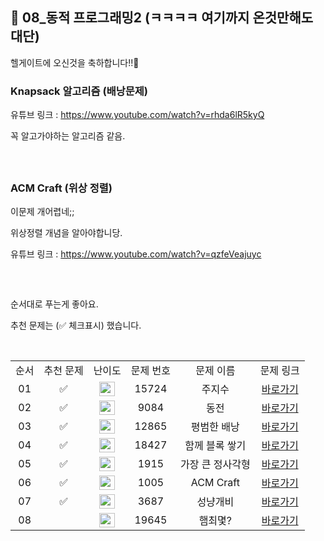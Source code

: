 ## 🤮 08_동적 프로그래밍2 (ㅋㅋㅋㅋ 여기까지 온것만해도 대단)

헬게이트에 오신것을 축하합니다!!🎊

### Knapsack 알고리즘 (배낭문제)

유튜브 링크 : https://www.youtube.com/watch?v=rhda6lR5kyQ

꼭 알고가야하는 알고리즘 같음.

<br/>

##

### ACM Craft (위상 정렬)

이문제 개어렵네;;

위상정렬 개념을 알아야합니당.

유튜브 링크 : https://www.youtube.com/watch?v=qzfeVeajuyc

##

<br/>

순서대로 푸는게 좋아요.

추천 문제는 (✅ 체크표시) 했습니다.

<br/>

<table>
  <tr>
    <td align="center">순서</td>
    <td align="center">추천 문제</td>
    <td align="center">난이도</td>
    <td align="center">문제 번호</td>
    <td align="center">문제 이름</td>
    <td align="center">문제 링크</td>
  </tr>
  <tr>
    <td align="center">01</td>
    <td align="center">✅</td>
    <td align="center"><img height="23px" width="25px" src="https://d2gd6pc034wcta.cloudfront.net/tier/10.svg"></td>
    <td align="center">15724</td>
    <td align="center">주지수</td>
    <td align="center"><a href="https://www.acmicpc.net/problem/15724">바로가기</a></td>
  </tr>
  <tr>
    <td align="center">02</td>
    <td align="center">✅</td>
    <td align="center"><img height="23px" width="25px" src="https://d2gd6pc034wcta.cloudfront.net/tier/11.svg"></td>
    <td align="center">9084</td>
    <td align="center">동전</td>
    <td align="center"><a href="https://www.acmicpc.net/problem/9084">바로가기</a></td>
  </tr>
  <tr>
    <td align="center">03</td>
    <td align="center">✅</td>
    <td align="center"><img height="23px" width="25px" src="https://d2gd6pc034wcta.cloudfront.net/tier/11.svg"></td>
    <td align="center">12865</td>
    <td align="center">평범한 배낭</td>
    <td align="center"><a href="https://www.acmicpc.net/problem/12865">바로가기</a></td>
  </tr>
  <tr>
    <td align="center">04</td>
    <td align="center">✅</td>
    <td align="center"><img height="23px" width="25px" src="https://d2gd6pc034wcta.cloudfront.net/tier/12.svg"></td>
    <td align="center">18427</td>
    <td align="center">함께 블록 쌓기</td>
    <td align="center"><a href="https://www.acmicpc.net/problem/18427">바로가기</a></td>
  </tr>
  <tr>
    <td align="center">05</td>
    <td align="center">✅</td>
    <td align="center"><img height="23px" width="25px" src="https://d2gd6pc034wcta.cloudfront.net/tier/12.svg"></td>
    <td align="center">1915</td>
    <td align="center">가장 큰 정사각형</td>
    <td align="center"><a href="https://www.acmicpc.net/problem/1915">바로가기</a></td>
  </tr>
  <tr>
    <td align="center">06</td>
    <td align="center">✅</td>
    <td align="center"><img height="23px" width="25px" src="https://d2gd6pc034wcta.cloudfront.net/tier/13.svg"></td>
    <td align="center">1005</td>
    <td align="center">ACM Craft</td>
    <td align="center"><a href="https://www.acmicpc.net/problem/1005">바로가기</a></td>
  </tr>
  <tr>
    <td align="center">07</td>
    <td align="center">✅</td>
    <td align="center"><img height="23px" width="25px" src="https://d2gd6pc034wcta.cloudfront.net/tier/14.svg"></td>
    <td align="center">3687</td>
    <td align="center">성냥개비</td>
    <td align="center"><a href="https://www.acmicpc.net/problem/3687">바로가기</a></td>
  </tr>
  <tr>
    <td align="center">08</td>
    <td align="center"></td>
    <td align="center"><img height="23px" width="25px" src="https://d2gd6pc034wcta.cloudfront.net/tier/15.svg"></td>
    <td align="center">19645</td>
    <td align="center">햄최몇?</td>
    <td align="center"><a href="https://www.acmicpc.net/problem/19645">바로가기</a></td>
  </tr>
</table>

<br/><br/>